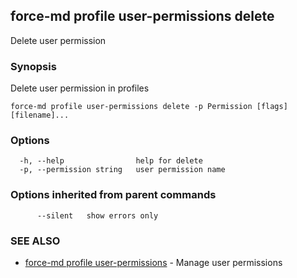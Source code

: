 ## force-md profile user-permissions delete

Delete user permission

### Synopsis

Delete user permission in profiles

```
force-md profile user-permissions delete -p Permission [flags] [filename]...
```

### Options

```
  -h, --help                help for delete
  -p, --permission string   user permission name
```

### Options inherited from parent commands

```
      --silent   show errors only
```

### SEE ALSO

* [force-md profile user-permissions](force-md_profile_user-permissions.md)	 - Manage user permissions

